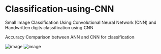 # Classification-using-CNN
Small Image Classification Using Convolutional Neural Network (CNN) and
Handwritten digits classification using CNN

Accuracy Comparison between ANN and CNN for classification

![image](https://user-images.githubusercontent.com/67098940/147564738-765fa754-a626-414d-970e-35ee94731577.png) ![image](https://user-images.githubusercontent.com/67098940/147564881-c86d7c4f-1648-4cfd-93ad-e912ff72e63c.png)

